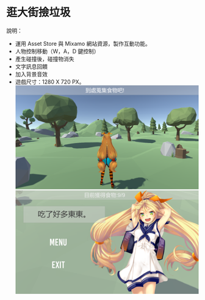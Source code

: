 # 逛大街撿垃圾  

說明：

- 運用 Asset Store 與 Mixamo 網站資源，製作互動功能。
- 人物控制移動（W，A，D 鍵控制）
- 產生碰撞後，碰撞物消失
- 文字訊息回饋
- 加入背景音效
- 遊戲尺寸：1280 X 720 PX。
![image](https://github.com/KyokoPie/unity-little-game/blob/main/gameplay1.png)
![image](https://github.com/KyokoPie/unity-little-game/blob/main/gameEnd.png)
